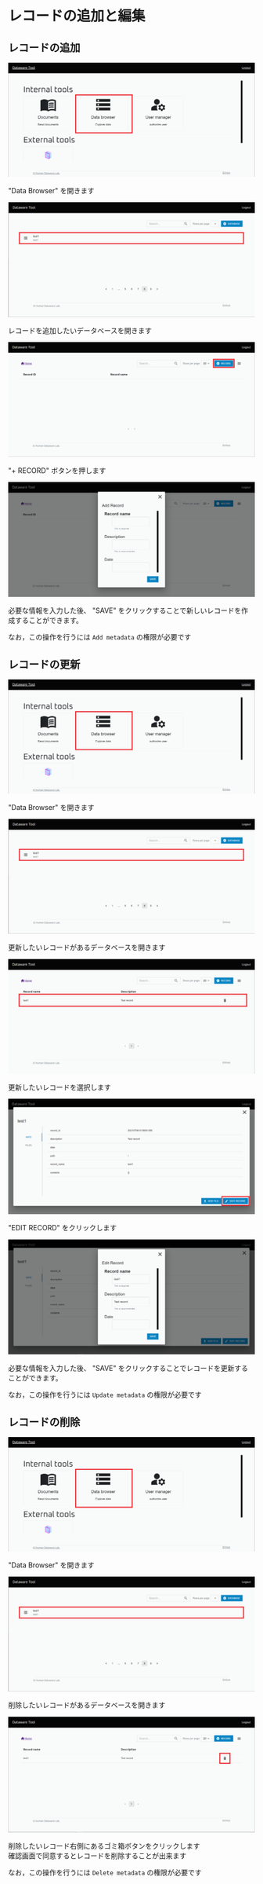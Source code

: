 # レコードの追加と編集

## レコードの追加

![](<../.gitbook/assets/image (23).png>)

"Data Browser" を開きます

![](../.gitbook/assets/Add-record-click-database.png)

レコードを追加したいデータベースを開きます

![](../.gitbook/assets/Add-record-click-add-button.png)

"+ RECORD" ボタンを押します

![](../.gitbook/assets/Add-record-input-required-fields.png)

必要な情報を入力した後、 "SAVE" をクリックすることで新しいレコードを作成することができます。

なお，この操作を行うには `Add metadata` の権限が必要です

## レコードの更新

![](<../.gitbook/assets/image (23).png>)

"Data Browser" を開きます

![](../.gitbook/assets/Add-record-click-database.png)

更新したいレコードがあるデータベースを開きます

![](<../.gitbook/assets/Edit-record-click-record (1).png>)

更新したいレコードを選択します

![](../.gitbook/assets/Edit-record-start-editing.png)

"EDIT RECORD" をクリックします

![](../.gitbook/assets/Edit-record-edit-record.png)

必要な情報を入力した後、 "SAVE" をクリックすることでレコードを更新することができます。

なお，この操作を行うには `Update metadata` の権限が必要です

## レコードの削除

![](<../.gitbook/assets/image (23).png>)

"Data Browser" を開きます

![](../.gitbook/assets/Add-record-click-database.png)

削除したいレコードがあるデータベースを開きます

![](../.gitbook/assets/Delete-record-delete-record.png)

削除したいレコード右側にあるゴミ箱ボタンをクリックします\
確認画面で同意するとレコードを削除することが出来ます

なお，この操作を行うには `Delete metadata` の権限が必要です
